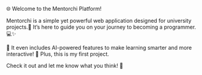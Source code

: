 🌐 Welcome to the Mentorchi Platform!

Mentorchi is a simple yet powerful web application designed for university projects.🚀
It’s here to guide you on your journey to becoming a programmer.💻✨

🧠 It even includes AI-powered features to make learning smarter and more interactive!
🎉 Plus, this is my first project.

Check it out and let me know what you think! 🙌
